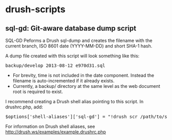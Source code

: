 drush-scripts
=============

## sql-gd: Git-aware database dump script

SQL-GD Peforms a Drush sql-dump and creates the filename with the current branch, ISO 8601 date (YYYY-MM-DD) and short SHA-1 hash.

A dump file created with this script will look something like this:

<pre>backup/develop_2013-08-12_e970d31.sql</pre>

* For brevity, time is not included in the date component. Instead the filename is auto-incremented if it already exists.
* Currently, a backup/ directory at the same level as the web document root is required to exist.

I recommend creating a Drush shell alias pointing to this script. In drushrc.php, add:

<pre>$options['shell-aliases']['sql-gd'] = "!drush scr /path/to/sql-gd.php";</pre>

For information on Drush shell aliases, see http://drush.ws/examples/example.drushrc.php

